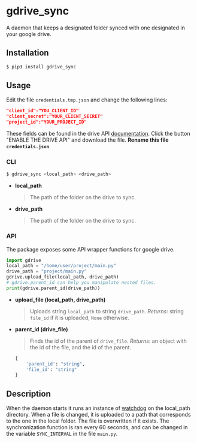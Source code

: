 # gdrive_sync
A daemon that keeps a designated folder synced with one designated in your google drive.

## Installation
```bash
$ pip3 install gdrive_sync
```
## Usage
Edit the file `credentials.tmp.json` and change the 
following lines:
```JSON
"client_id":"YOU_CLIENT_ID"
"client_secret":"YOUR_CLIENT_SECRET"
"project_id":"YOUR_PROJECT_ID"
```
These fields can be found in the drive API [documentation](https://developers.google.com/drive/api/v3/quickstart/python). Click the button "ENABLE THE DRIVE API" and download the file. **Rename this file `credentials.json`**.

### CLI
```bash
$ gdrive_sync <local_path> <drive_path>
```
* **local_path** 
	> The path of the folder on the drive to sync.

* **drive_path**
	> The path of the folder on the drive to sync.

### API
The package exposes some API wrapper functions for google drive.
```python
import gdrive
local_path = "/home/user/project/main.py"
drive_path = "project/main.py"
gdrive.upload_file(local_path, drive_path)
# gdrive.parent_id can help you manipulate nested files.
print(gdrive.parent_id(drive_path))
```
* **upload_file (local_path, drive_path)**
	> Uploads string `local_path` to string `drive_path`.
	*Returns*: string `file_id` if it is uploaded, `None` otherwise.
* **parent_id (drive_file)**
	> Finds the id of the parent of `drive_file`.
	*Returns*: an object with the id of the file, and the id of the parent. 
	```python
	{
		'parent_id': "string",
		'file_id': "string"
	}
	```



## Description
When the daemon starts it runs an instance of [watchdog](https://pypi.org/project/watchdog/) on the local_path directory. When a file is changed, it is uploaded to a path that corresponds to the one in the local folder. The file is overwritten if it exists. The synchronization function is ran every 60 seconds, and can be changed in the variable `SYNC_INTERVAL`  in the file `main.py`.
